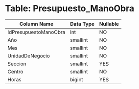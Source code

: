 # Table: Presupuesto_ManoObra

| Column Name | Data Type | Nullable |
|-------------|-----------|----------|
| IdPresupuestoManoObra | int | NO |
| Año | smallint | NO |
| Mes | smallint | NO |
| UnidadDeNegocio | smallint | NO |
| Seccion | smallint | YES |
| Centro | smallint | NO |
| Horas | bigint | YES |
